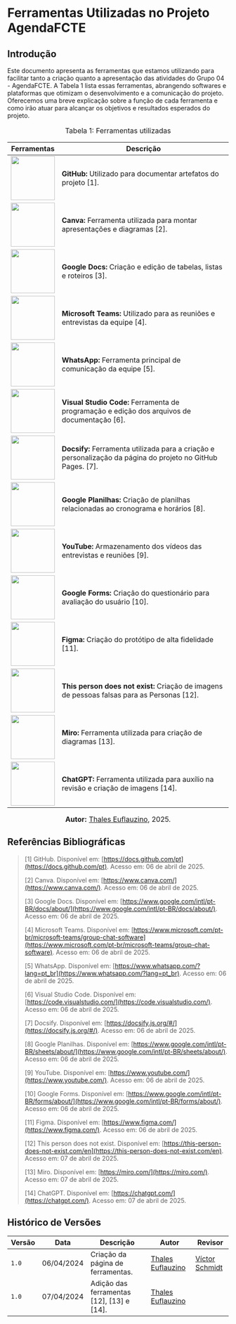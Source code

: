 # Ferramentas Utilizadas no Projeto AgendaFCTE

## Introdução

Este documento apresenta as ferramentas que estamos utilizando para facilitar tanto a criação quanto a apresentação das atividades do Grupo 04 - AgendaFCTE. A Tabela 1 lista essas ferramentas, abrangendo softwares e plataformas que otimizam o desenvolvimento e a comunicação do projeto. Oferecemos uma breve explicação sobre a função de cada ferramenta e como irão atuar para alcançar os objetivos e resultados esperados do projeto.

<div align="center">
<font size="3"><p style="text-align: center">Tabela 1: Ferramentas utilizadas</p></font>

<table>
  <thead>
    <tr>
      <th>Ferramentas</th>
      <th>Descrição</th>
    </tr>
  </thead>
  <tbody>
    <tr>
      <td><img src="https://github.com/Requisitos-de-Software/2023.2-ConecteSUS/blob/main/docs/imagens/github_logo.png?raw=true" width="100" height="100"></td>
      <td><b>GitHub:</b> Utilizado para documentar artefatos do projeto [1].</td>
    </tr>
    <tr>
      <td><img src="https://github.com/Requisitos-de-Software/2023.2-ConecteSUS/blob/main/docs/imagens/canva-logo.png?raw=true" width="100" height="100"></td>
      <td><b>Canva:</b> Ferramenta utilizada para montar apresentações e diagramas [2].</td>
    </tr>
    <tr>
      <td><img src="https://github.com/Requisitos-de-Software/2023.2-ConecteSUS/blob/main/docs/imagens/googledocs_logo.png?raw=true" width="100" height="100"></td>
      <td><b>Google Docs:</b> Criação e edição de tabelas, listas e roteiros [3].</td>
    </tr>
    <tr>
      <td><img src="https://github.com/Requisitos-de-Software/2023.2-ConecteSUS/blob/main/docs/imagens/Microsoft_Teams-logo.png?raw=true" width="100" height="100"></td>
      <td><b>Microsoft Teams:</b> Utilizado para as reuniões e entrevistas da equipe [4].</td>
    </tr>
    <tr>
      <td><img src="https://raw.githubusercontent.com/Requisitos-de-Software/2023.2-ConecteSUS/main/docs/imagens/Whatsapp-logo.webp?raw=true" width="100" height="100"></td>
      <td><b>WhatsApp:</b> Ferramenta principal de comunicação da equipe [5].</td>
    </tr>
    <tr>
      <td><img src="https://github.com/Requisitos-de-Software/2023.2-ConecteSUS/blob/main/docs/imagens/Vscode-logo.png?raw=true" width="100" height="100"></td>
      <td><b>Visual Studio Code:</b> Ferramenta de programação e edição dos arquivos de documentação [6].</td>
    </tr>
    <tr>
      <td><img src="https://docsify.js.org/_media/icon.svg" width="100" height="100"></td>
      <td><b>Docsify:</b> Ferramenta utilizada para a criação e personalização da página do projeto no GitHub Pages. [7].</td>
    </tr>
    <tr>
      <td><img src="https://github.com/Requisitos-de-Software/2023.2-ConecteSUS/blob/main/docs/imagens/google_planilhas_Logo.jpg?raw=true" width="100" height="100"></td>
      <td><b>Google Planilhas:</b> Criação de planilhas relacionadas ao cronograma e horários [8].</td>
    </tr>
      <td><img src="https://github.com/Requisitos-de-Software/2023.2-Economia-DF/blob/main/docs/imagens/YouTube-logo.png?raw=true" width="100" height="100"/></td>
      <td><b>YouTube:</b> Armazenamento dos vídeos das entrevistas e reuniões [9].</td>
    </tr>
    <tr>
      <td><img src="https://github.com/Requisitos-de-Software/2023.2-ConecteSUS/blob/main/docs/imagens/logo-google%20forms.png?raw=true" width="100" height="100"></td>
      <td><b>Google Forms:</b> Criação do questionário para avaliação do usuário [10].</td>
    </tr>
    <tr>
      <td><img src="https://github.com/Requisitos-de-Software/2023.2-ConecteSUS/blob/main/docs/imagens/figma-logo.png?raw=true" width="100" height="100"></td>
      <td><b>Figma:</b> Criação do protótipo de alta fidelidade [11].</td>
    </tr>
    <tr>
      <td><img src="https://github.com/Requisitos-de-Software/2023.2-Economia-DF/blob/main/docs/imagens/this%20person-logo.jpg?raw=true" width="100" height="100"></td>
      <td><b>This person does not exist:</b> Criação de imagens de pessoas falsas para as Personas [12].</td>
    </tr>
    <tr>
      <td><img src="https://encrypted-tbn0.gstatic.com/images?q=tbn:ANd9GcReiR9qRMky8dLd7rAPGI7iJaF7jyPx_izgtA&s" width="100" height="100"></td>
      <td><b>Miro:</b> Ferramenta utilizada para criação de diagramas [13].</td>
    </tr>
    <tr>
      <td><img src="https://encrypted-tbn0.gstatic.com/images?q=tbn:ANd9GcT4KVO4qEhr-Hlcd2Eh2tqPGof7gB8vpLDs-Q&s" width="100" height="100"></td>
      <td><b>ChatGPT:</b> Ferramenta utilizada para auxílio na revisão e criação de imagens [14].</td>
    </tr>
  </tbody>
</table>

<font size="3"><p style="text-align: center"><b>Autor:</b> <a href="https://github.com/thaleseuflauzino">Thales Euflauzino</a>, 2025.</p></font>
</div>

## Referências Bibliográficas

> [1] GitHub. Disponível em: [https://docs.github.com/pt](https://docs.github.com/pt). Acesso em: 06 de abril de 2025.
> 
> [2] Canva. Disponível em: [https://www.canva.com/](https://www.canva.com/). Acesso em: 06 de abril de 2025.
>
> [3] Google Docs. Disponível em: [https://www.google.com/intl/pt-BR/docs/about/](https://www.google.com/intl/pt-BR/docs/about/). Acesso em: 06 de abril de 2025.
>
> [4] Microsoft Teams. Disponível em: [https://www.microsoft.com/pt-br/microsoft-teams/group-chat-software](https://www.microsoft.com/pt-br/microsoft-teams/group-chat-software). Acesso em: 06 de abril de 2025.
>
> [5] WhatsApp. Disponível em:  [https://www.whatsapp.com/?lang=pt_br](https://www.whatsapp.com/?lang=pt_br). Acesso em: 06 de abril de 2025.
>
> [6] Visual Studio Code. Disponível em:  [https://code.visualstudio.com/](https://code.visualstudio.com/). Acesso em: 06 de abril de 2025.
>
> [7] Docsify. Disponível em: [https://docsify.js.org/#/](https://docsify.js.org/#/). Acesso em: 06 de abril de 2025.
>
> [8] Google Planilhas. Disponível em: [https://www.google.com/intl/pt-BR/sheets/about/](https://www.google.com/intl/pt-BR/sheets/about/). Acesso em: 06 de abril de 2025.
>
> [9] YouTube. Disponível em: [https://www.youtube.com/](https://www.youtube.com/). Acesso em: 06 de abril de 2025.
>
> [10] Google Forms. Disponível em: [https://www.google.com/intl/pt-BR/forms/about/](https://www.google.com/intl/pt-BR/forms/about/). Acesso em: 06 de abril de 2025.
>
> [11] Figma. Disponível em: [https://www.figma.com/](https://www.figma.com/). Acesso em: 06 de abril de 2025.
>
> [12] This person does not exist. Disponível em: [https://this-person-does-not-exist.com/en](https://this-person-does-not-exist.com/en). Acesso em: 07 de abril de 2025.
>
> [13] Miro. Disponível em: [https://miro.com/](https://miro.com/). Acesso em: 07 de abril de 2025.
>
> [14] ChatGPT. Disponível em: [https://chatgpt.com/](https://chatgpt.com/). Acesso em: 07 de abril de 2025.


## Histórico de Versões

| Versão | Data       | Descrição | Autor     |       Revisor         |
| ------ | ---------- | --------- | --------- | --------------------- |
| `1.0`  | 06/04/2024 |        Criação da página de ferramentas.         | [Thales Euflauzino](https://github.com/thaleseuflauzino) | [Víctor Schmidt](https://github.com/moonshinerd) |
| `1.0`  | 07/04/2024 |        Adição das ferramentas [12], [13] e [14].         | [Thales Euflauzino](https://github.com/thaleseuflauzino) |  |
